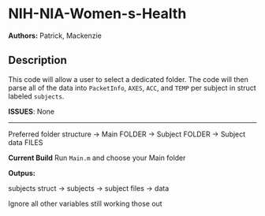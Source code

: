 # NIH-NIA-Women-s-Health

**Authors:** Patrick, Mackenzie

## Description

This code will allow a user to select a dedicated folder. The code will then parse all of the data into `PacketInfo`, `AXES`, `ACC`, and `TEMP` per subject in struct labeled `subjects`.

**ISSUES**: None



--------------------------------------------------------------------------------------------------

Preferred folder structure -> Main FOLDER -> Subject FOLDER -> Subject data FILES



**Current Build** Run `Main.m` and choose your Main folder

**Outpus:** 

subjects struct -> subjects -> subject files -> data

Ignore all other variables still working those out





